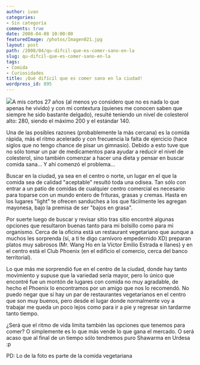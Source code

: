 ```yaml
---
author: ivan
categories:
- Sin categoría
comments: true
date: 2008-04-08 10:00:00
featuredImage: /photos/Imagen021.jpg
layout: post
path: /2008/04/qu-difcil-que-es-comer-sano-en-la
slug: qu-difcil-que-es-comer-sano-en-la
tags:
- Comida
- Curiosidades
title: ¡Qué difícil que es comer sano en la ciudad!
wordpress_id: 895
---
```


[![](/photos/Imagen021.jpg)](https://3.bp.blogspot.com/_T2UWuNJg3dQ/R_r84eHlJjI/AAAAAAAAAW8/IgUqLQJLfHQ/s1600-h/Imagen021.jpg)A mis cortos 27 años (al menos yo considero que no es nada lo que apenas he vivido) y con mi contextura (quienes me conocen saben que siempre he sido bastante delgado), resulté teniendo un nivel de colesterol alto: 280, siendo el máximo 200 y el estándar 140.

Una de las posibles razones (probablemente la más cercana) es la comida rápida, más el ritmo acelerado y con frecuencia la falta de ejercicio (hace siglos que no tengo chance de pisar un gimnasio). Debido a esto tuve que no sólo tomar un par de medicamentos para ayudar a reducir el nivel de colesterol, sino también comenzar a hacer una dieta y pensar en buscar comida sana... Y ahí comenzó el problema...

Buscar en la ciudad, ya sea en el centro o norte, un lugar en el que la comida sea de calidad "aceptable" resultó toda una odisea. Tan sólo con entrar a un patio de comidas de cualquier centro comercial es necesario para toparse con un mundo entero de frituras, grasas y cremas. Hasta en los lugares "light" te ofrecen sanduches a los que fácilmente les agregan mayonesa, bajo la premisa de ser "bajos en grasa".

Por suerte luego de buscar y revisar sitio tras sitio encontré algunas opciones que resultaron buenas tanto para mi bolsillo como para mi organismo. Cerca de la oficina está un restaurant vegetariano que aunque a muchos les sorprenda (sí, a ti te digo carnívoro empedernido XD) preparan platos muy sabrosos (Mr. Wang Ho en la Víctor Emilio Estrada e Ilanes) y en el centro está el Club Phoenix (en el edificio el comercio, cerca del banco territorial).

Lo que más me sorprendió fue en el centro de la ciudad, donde hay tanto movimiento y supuse que la variedad sería mayor, pero lo único que encontré fue un montón de lugares con comida no muy agradable, de hecho el Phoenix lo encontramos por un amigo que nos lo recomendó. No puedo negar que sí hay un par de restaurantes vegetarianos en el centro que son muy buenos, pero desde el lugar donde normalmente voy a trabajar me queda un poco lejos como para ir a pie y regresar sin tardarme tanto tiempo.

¿Será que el ritmo de vida limita también las opciones que tenemos para comer? O simplemente es lo que más vende lo que gana el mercado. O será acaso que al final de un tiempo sólo tendremos puro Shawarma en Urdesa :p

PD: Lo de la foto es parte de la comida vegetariana